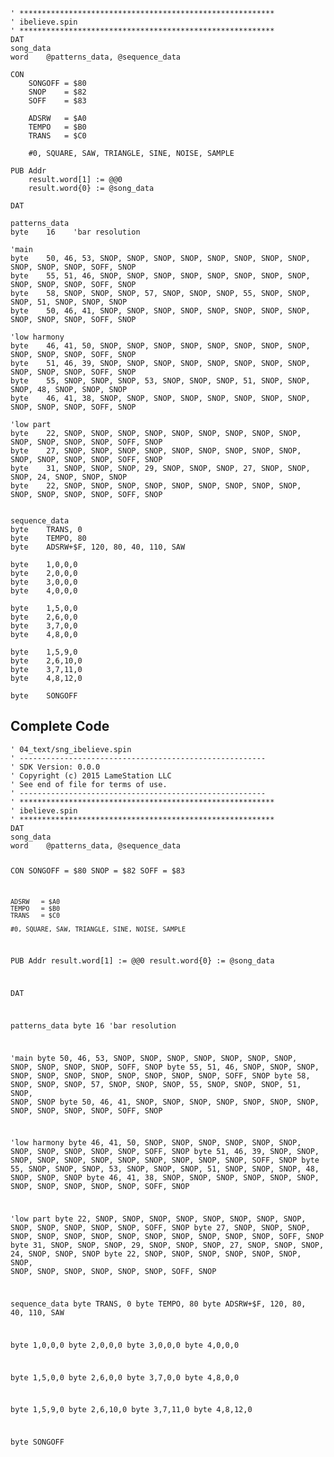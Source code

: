 <pre><code>&#39; *********************************************************
&#39; ibelieve.spin
&#39; *********************************************************
DAT    
song_data
word    @patterns_data, @sequence_data

CON
    SONGOFF = $80
    SNOP    = $82
    SOFF    = $83
    
    ADSRW   = $A0
    TEMPO   = $B0
    TRANS   = $C0
    
    #0, SQUARE, SAW, TRIANGLE, SINE, NOISE, SAMPLE
    
PUB Addr
    result.word[1] := @@0
    result.word{0} := @song_data

DAT    

patterns_data
byte    16    &#39;bar resolution

&#39;main
byte    50, 46, 53, SNOP, SNOP, SNOP, SNOP, SNOP, SNOP, SNOP, SNOP, SNOP, SNOP, SNOP, SOFF, SNOP
byte    55, 51, 46, SNOP, SNOP, SNOP, SNOP, SNOP, SNOP, SNOP, SNOP, SNOP, SNOP, SNOP, SOFF, SNOP
byte    58, SNOP, SNOP, SNOP, 57, SNOP, SNOP, SNOP, 55, SNOP, SNOP, SNOP, 51, SNOP, SNOP, SNOP
byte    50, 46, 41, SNOP, SNOP, SNOP, SNOP, SNOP, SNOP, SNOP, SNOP, SNOP, SNOP, SNOP, SOFF, SNOP

&#39;low harmony
byte    46, 41, 50, SNOP, SNOP, SNOP, SNOP, SNOP, SNOP, SNOP, SNOP, SNOP, SNOP, SNOP, SOFF, SNOP
byte    51, 46, 39, SNOP, SNOP, SNOP, SNOP, SNOP, SNOP, SNOP, SNOP, SNOP, SNOP, SNOP, SOFF, SNOP
byte    55, SNOP, SNOP, SNOP, 53, SNOP, SNOP, SNOP, 51, SNOP, SNOP, SNOP, 48, SNOP, SNOP, SNOP
byte    46, 41, 38, SNOP, SNOP, SNOP, SNOP, SNOP, SNOP, SNOP, SNOP, SNOP, SNOP, SNOP, SOFF, SNOP

&#39;low part
byte    22, SNOP, SNOP, SNOP, SNOP, SNOP, SNOP, SNOP, SNOP, SNOP, SNOP, SNOP, SNOP, SNOP, SOFF, SNOP
byte    27, SNOP, SNOP, SNOP, SNOP, SNOP, SNOP, SNOP, SNOP, SNOP, SNOP, SNOP, SNOP, SNOP, SOFF, SNOP
byte    31, SNOP, SNOP, SNOP, 29, SNOP, SNOP, SNOP, 27, SNOP, SNOP, SNOP, 24, SNOP, SNOP, SNOP
byte    22, SNOP, SNOP, SNOP, SNOP, SNOP, SNOP, SNOP, SNOP, SNOP, SNOP, SNOP, SNOP, SNOP, SOFF, SNOP


sequence_data
byte    TRANS, 0
byte    TEMPO, 80
byte    ADSRW+$F, 120, 80, 40, 110, SAW

byte    1,0,0,0
byte    2,0,0,0
byte    3,0,0,0
byte    4,0,0,0

byte    1,5,0,0
byte    2,6,0,0
byte    3,7,0,0
byte    4,8,0,0

byte    1,5,9,0
byte    2,6,10,0
byte    3,7,11,0
byte    4,8,12,0

byte    SONGOFF</code></pre>
<h2 id="complete-code">Complete Code</h2>
<pre><code>&#39; 04_text/sng_ibelieve.spin
&#39; -------------------------------------------------------
&#39; SDK Version: 0.0.0
&#39; Copyright (c) 2015 LameStation LLC
&#39; See end of file for terms of use.
&#39; -------------------------------------------------------
&#39; *********************************************************
&#39; ibelieve.spin
&#39; *********************************************************
DAT    
song_data
word    @patterns_data, @sequence_data

CON
    SONGOFF = $80
    SNOP    = $82
    SOFF    = $83
    
    ADSRW   = $A0
    TEMPO   = $B0
    TRANS   = $C0
    
    #0, SQUARE, SAW, TRIANGLE, SINE, NOISE, SAMPLE
    
PUB Addr
    result.word[1] := @@0
    result.word{0} := @song_data

DAT    

patterns_data
byte    16    &#39;bar resolution

&#39;main
byte    50, 46, 53, SNOP, SNOP, SNOP, SNOP, SNOP, SNOP, SNOP, SNOP, SNOP, SNOP, SNOP, SOFF, SNOP
byte    55, 51, 46, SNOP, SNOP, SNOP, SNOP, SNOP, SNOP, SNOP, SNOP, SNOP, SNOP, SNOP, SOFF, SNOP
byte    58, SNOP, SNOP, SNOP, 57, SNOP, SNOP, SNOP, 55, SNOP, SNOP, SNOP, 51, SNOP, SNOP, SNOP
byte    50, 46, 41, SNOP, SNOP, SNOP, SNOP, SNOP, SNOP, SNOP, SNOP, SNOP, SNOP, SNOP, SOFF, SNOP

&#39;low harmony
byte    46, 41, 50, SNOP, SNOP, SNOP, SNOP, SNOP, SNOP, SNOP, SNOP, SNOP, SNOP, SNOP, SOFF, SNOP
byte    51, 46, 39, SNOP, SNOP, SNOP, SNOP, SNOP, SNOP, SNOP, SNOP, SNOP, SNOP, SNOP, SOFF, SNOP
byte    55, SNOP, SNOP, SNOP, 53, SNOP, SNOP, SNOP, 51, SNOP, SNOP, SNOP, 48, SNOP, SNOP, SNOP
byte    46, 41, 38, SNOP, SNOP, SNOP, SNOP, SNOP, SNOP, SNOP, SNOP, SNOP, SNOP, SNOP, SOFF, SNOP

&#39;low part
byte    22, SNOP, SNOP, SNOP, SNOP, SNOP, SNOP, SNOP, SNOP, SNOP, SNOP, SNOP, SNOP, SNOP, SOFF, SNOP
byte    27, SNOP, SNOP, SNOP, SNOP, SNOP, SNOP, SNOP, SNOP, SNOP, SNOP, SNOP, SNOP, SNOP, SOFF, SNOP
byte    31, SNOP, SNOP, SNOP, 29, SNOP, SNOP, SNOP, 27, SNOP, SNOP, SNOP, 24, SNOP, SNOP, SNOP
byte    22, SNOP, SNOP, SNOP, SNOP, SNOP, SNOP, SNOP, SNOP, SNOP, SNOP, SNOP, SNOP, SNOP, SOFF, SNOP


sequence_data
byte    TRANS, 0
byte    TEMPO, 80
byte    ADSRW+$F, 120, 80, 40, 110, SAW

byte    1,0,0,0
byte    2,0,0,0
byte    3,0,0,0
byte    4,0,0,0

byte    1,5,0,0
byte    2,6,0,0
byte    3,7,0,0
byte    4,8,0,0

byte    1,5,9,0
byte    2,6,10,0
byte    3,7,11,0
byte    4,8,12,0

byte    SONGOFF

</code></pre>
